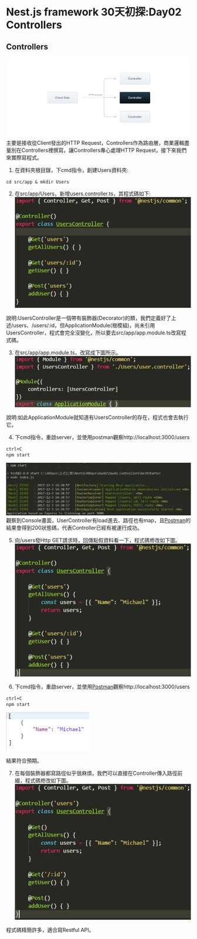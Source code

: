 # Nest.js framework 30天初探:Day02 Controllers

## Controllers
![Controllers示意圖](./ScreenShot/Controllers_1.png)
主要是接收從Client發出的HTTP Request，Controllers作為路由層，商業邏輯盡量別在Controllers裡撰寫，讓Controllers專心處理HTTP Request，接下來我們來實際寫程式。
1. 在資料夾根目錄，下cmd指令，創建Users資料夾:
```
cd src/app & mkdir Users
```
2. 在src/app/Users，新增users.controller.ts，其程式碼如下:
![Controllers_Code01](./ScreenShot/Controllers_2.png)

說明:UsersController是一個帶有裝飾器(Decorator)的類，我們定義好了上述/users、/users/:id，但ApplicationModule(根模組)，尚未引用UsersController，程式會完全沒變化，所以要去src/app/app.module.ts改寫程式碼。

3. 在src/app/app.module.ts，改寫成下圖所示。
![根模組引用controllers](./ScreenShot/Controllers_3.png)

說明:如此ApplicationModule就知道有UsersController的存在，程式也會去執行它。

4. 下cmd指令，重啟server，並使用postman觀察http://localhost:3000/users
```
ctrl+C
npm start
```
![ControllerInApplication](./ScreenShot/Controllers_4.png)
觀察到Console畫面，UserController有load進去、路徑也有map，且[Postman](https://www.getpostman.com/apps)的結果會得到200狀態碼，代表Controller已經有被運行成功。

5. 向/users發Http GET請求時，回傳點假資料看一下，程式碼修改如下圖。
![ControllerInApplication](./ScreenShot/Controllers_5.png)

6. 下cmd指令，重啟server，並使用[Postman](https://www.getpostman.com/apps)觀察http://localhost:3000/users
```
ctrl+C
npm start
```
![ControllerInApplication](./ScreenShot/Controllers_6.png)

結果符合預期。

7. 在每個裝飾器都寫路徑似乎很麻煩，我們可以直接在Controller傳入路徑前綴，程式碼修改如下圖。
![ControllerInApplication](./ScreenShot/Controllers_7.png)

程式碼精簡許多，適合寫Restful API。
